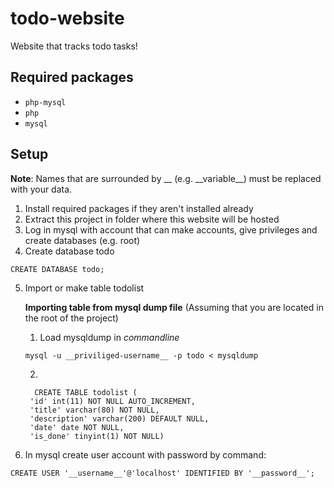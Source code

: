 # todo-website
Website that tracks todo tasks!

## Required packages
* `php-mysql`
* `php`
* `mysql`

## Setup
__Note__: Names that are surrounded by __ (e.g. \_\_variable__) must be replaced with your data.
1. Install required packages if they aren't installed already
2. Extract this project in folder where this website will be hosted
3. Log in mysql with account that can make accounts, give privileges and create databases (e.g. root)
4. Create database todo
```mysql
CREATE DATABASE todo;
```
5. Import or make table todolist

   __Importing table from mysql dump file__ (Assuming that you are located in the root of the project)
   
   1. Load mysqldump in _commandline_
   ```shell
   mysql -u __priviliged-username__ -p todo < mysqldump
   ```
   2. 
   ```mysql
     CREATE TABLE todolist (
    'id' int(11) NOT NULL AUTO_INCREMENT,
    'title' varchar(80) NOT NULL,
    'description' varchar(200) DEFAULT NULL,
    'date' date NOT NULL,
    'is_done' tinyint(1) NOT NULL)
	```

6. In mysql create user account with password by command:
```mysql
CREATE USER '__username__'@'localhost' IDENTIFIED BY '__password__';
```
